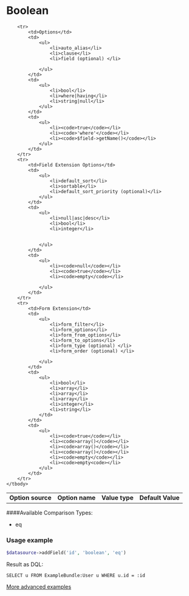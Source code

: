 # Boolean

<table>
    <head>
        <tr>
            <td><b>Option source</b></td>
            <td><b>Option name</b></td>
            <td><b>Value type</b></td>
            <td><b>Default Value</b></td>
        </tr>
    </head>
    <tbody>

        <tr>
            <td>Options</td>
            <td>
                <ul>
                    <li>auto_alias</li>
                    <li>clause</li>
                    <li>field (optional) </li>

                </ul>
            </td>
            <td>
                <ul>
                    <li>bool</li>
                    <li>where|having</li>
                    <li>string|null</li>
                </ul>
            </td>
            <td>
                <ul>
                    <li><code>true</code></li>
                    <li><code>'where'</code></li>
                    <li><code>$field->getName()</code></li>
                </ul>
            </td>
        </tr>
        <tr>
            <td>Field Extension Options</td>
            <td>
                <ul>
                    <li>default_sort</li>
                    <li>sortable</li>
                    <li>default_sort_priority (optional)</li>
                </ul>
            </td>
            <td>
                <ul>
                    <li>null|asc|desc</li>
                    <li>bool</li>
                    <li>integer</li>


                </ul>
            </td>
            <td>
                <ul>
                    <li><code>null</code></li>
                    <li><code>true</code></li>
                    <li><code>empty</code></li>

                </ul>
            </td>
        </tr>
        <tr>
            <td>Form Extension</td>
            <td>
                <ul>
                    <li>form_filter</li>
                    <li>form_options</li>
                    <li>form_from_options</li>
                    <li>form_to_options</li>
                    <li>form_type (optional) </li>
                    <li>form_order (optional) </li>

                </ul>
            </td>
            <td>
                <ul>
                    <li>bool</li>
                    <li>array</li>
                    <li>array</li>
                    <li>array</li>
                    <li>integer</li>
                    <li>string</li>
                </td>
            </td>
            <td>
                <ul>
                    <li><code>true</code></li>
                    <li><code>array()</code></li>
                    <li><code>array()</code></li>
                    <li><code>array()</code></li>
                    <li><code>empty</code></li>
                    <li><code>empty<code></li>
                </ul>
            </td>
        </tr>
    </tbody>
</table>

####Available Comparison Types:
* eq

### Usage example

```php
$datasource->addField('id', 'boolean', 'eq')
```

Result as DQL:
```dql
SELECT u FROM ExampleBundle:User u WHERE u.id = :id
```
[More advanced examples](https://github.com/fsi-open/datasource/blob/master/doc/en/drivers/doctrine-orm.md#advanced-use-with-querybuilder)
